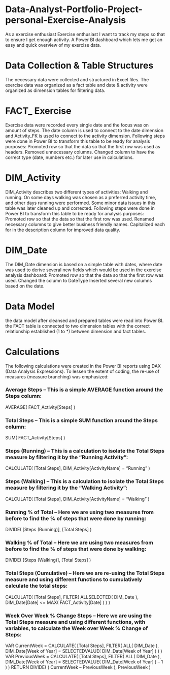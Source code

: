 # Data-Analyst-Portfolio-Project-personal-Exercise-Analysis
As a exercise enthusiast Exercise enthusiast I want to track my steps so that to ensure I get enough activity.
A Power BI dashboard which lets me get an easy and quick overview of my exercise data.

# Data Collection & Table Structures
The necessary data were collected and structured in Excel files. The exercise data was organized as a fact table and date & activity were organized as dimension tables for filtering data.

# FACT_ Exercise
Exercise data were recorded every single date and the focus was on amount of steps. The date column is used to connect to the date dimension and Activity_FK is used to connect to the activity dimension.
Following steps were done in Power BI to transform this table to be ready for analysis purposes:
Promoted row so that the data so that the first row was used as headers.
Removed unnecessary columns.
Changed column to have the correct type (date, numbers etc.) for later use in calculations.

# DIM_Activity
DIM_Activity describes two different types of activities: Walking and running. On some days walking was chosen as a preferred activity time, and other days running were performed. Some minor data issues in this table was later cleaned up and corrected.
Following steps were done in Power BI to transform this table to be ready for analysis purposes:
Promoted row so that the data so that the first row was used.
Renamed necessary columns to give better business friendly names.
Capitalized each for in the description column for improved data quality.

# DIM_Date
The DIM_Date dimension is based on a simple table with dates, where date was used to derive several new fields which would be used in the exercise analysis dashboard:
Promoted row so that the data so that the first row was used.
Changed the column to DateType
Inserted several new columns based on the date.

# Data Model
the data model after cleansed and prepared tables were read into Power BI.
the FACT table is connected to two dimension tables with the correct relationship established (1 to *) between dimension and fact tables.

# Calculations
The following calculations were created in the Power BI reports using DAX (Data Analysis Expressions). To lessen the extent of coding, the re-use of measures (measure branching) was emphasized:

### Average Steps – This is a simple AVERAGE function around the Steps column:
AVERAGE( FACT_Activity[Steps] )

### Total Steps – This is a simple SUM function around the Steps column:
SUM( FACT_Activity[Steps] )

### Steps (Running) – This is a calculation to isolate the Total Steps measure by filtering it by the “Running Activity”:

CALCULATE(
[Total Steps],
DIM_Activity[ActivityName] = “Running”
)

### Steps (Walking) – This is a calculation to isolate the Total Steps measure by filtering it by the “Walking Activity”:

CALCULATE(
[Total Steps],
DIM_Activity[ActivityName] = “Walking”
)

### Running % of Total – Here we are using two measures from before to find the % of steps that were done by running:

DIVIDE(
[Steps (Running)],
[Total Steps]
)

### Walking % of Total – Here we are using two measures from before to find the % of steps that were done by walking:

DIVIDE(
[Steps (Walking)],
[Total Steps]
)

### Total Steps (Cumulative) – Here we are re-using the Total Steps measure and using different functions to cumulatively calculate the total steps:

CALCULATE(
[Total Steps],
FILTER(
ALLSELECTED( DIM_Date ),
DIM_Date[Date]
<= MAX( FACT_Activity[Date] )
)
)

### Week Over Week % Change Steps – Here we are using the Total Steps measure and using different functions, with variables, to calculate the Week over Week % Change of Steps:

VAR CurrentWeek =
CALCULATE(
[Total Steps],
FILTER(
ALL( DIM_Date ),
DIM_Date[Week of Year]
= SELECTEDVALUE( DIM_Date[Week of Year] )
)
)
VAR PreviousWeek =
CALCULATE(
[Total Steps],
FILTER(
ALL( DIM_Date ),
DIM_Date[Week of Year]
= SELECTEDVALUE( DIM_Date[Week of Year] ) – 1
)
)
RETURN
DIVIDE(
( CurrentWeek – PreviousWeek ),
PreviousWeek
)

